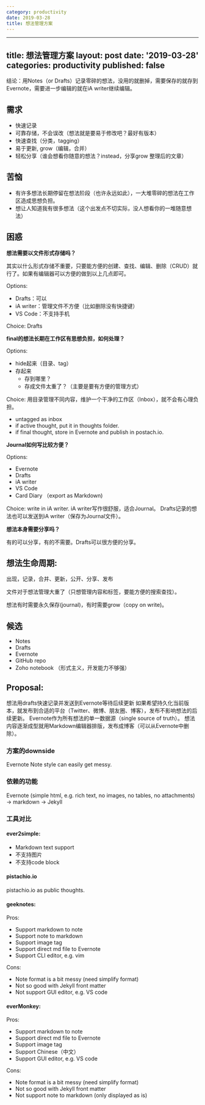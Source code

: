 ```yaml
---
category: productivity
date: 2019-03-28
title: 想法管理方案
---
```

---
title: 想法管理方案
layout: post
date: '2019-03-28'
categories: productivity
published: false
---

结论：用Notes（or Drafts）记录零碎的想法，没用的就删掉，需要保存的就存到Evernote，需要进一步编辑的就在iA writer继续编辑。

## 需求

* 快速记录
* 可靠存储，不会误改（想法就是要易于修改吧？最好有版本）
* 快速查找（分类，tagging）
* 易于更新, grow（编辑，合并）
* 轻松分享（谁会想看你随意的想法？instead，分享grow 整理后的文章）

## 苦恼

* 有许多想法长期停留在想法阶段（也许永远如此），一大堆零碎的想法在工作区造成思想负担。
* 想让人知道我有很多想法（这个出发点不切实际，没人想看你的一堆随意想法）

## 困惑

**想法需要以文件形式存储吗？**

其实以什么形式存储不重要，只要能方便的创建、查找、编辑、删除（CRUD）就行了。如果有编辑器可以方便的做到以上几点即可。

Options:

- Drafts：可以
- iA writer：管理文件不方便（比如删除没有快捷键）
- VS Code：不支持手机

Choice: Drafts

**final的想法长期在工作区有思想负担，如何处理？**

Options:

- hide起来（目录、tag）
- 存起来
	- 存到哪里？
	- 存成文件太重了？（主要是要有方便的管理方式）

Choice: 用目录管理不同内容，维护一个干净的工作区（Inbox），就不会有心理负担。

- untagged as inbox
- if active thought, put it in thoughts folder.
- if final thought, store in Evernote and publish in postach.io.

**Journal如何写比较方便？**

Options:

- Evernote
- Drafts
- iA writer
- VS Code
- Card Diary （export as Markdown)

Choice: write in iA writer. iA writer写作很舒服，适合Journal。 Drafts记录的想法也可以发送到iA writer（保存为Journal文件）。

**想法本身需要分享吗？**

有的可以分享，有的不需要。Drafts可以很方便的分享。

## 想法生命周期: 

出现，记录，合并、更新，公开、分享、发布

文件对于想法管理大重了（只想管理内容和标签，要能方便的搜索查找）。 

想法有时需要永久保存(journal)，有时需要grow（copy on write)。 

## 候选

* Notes
* Drafts
* Evernote
* GitHub repo
* Zoho notebook （形式主义，开发能力不够强）

## Proposal: 

想法用drafts快速记录并发送到Evernote等待后续更新 
如果希望持久化当前版本，就发布到合适的平台（Twitter、微博、朋友圈、博客），发布不影响想法的后续更新。 
Evernote作为所有想法的单一数据源（single source of truth）。 
想法内容逐渐成型就用Markdown编辑器排版，发布成博客（可以从Evernote中删除）。

### 方案的downside

Evernote Note style can easily get messy.

### 依赖的功能

Evernote (simple html, e.g. rich text, no images, no tables, no attachments) 
-> markdown -> Jekyll

### 工具对比

#### ever2simple: 

*  Markdown text support 
*  不支持图片 
*  不支持code block

#### pistachio.io

pistachio.io as public thoughts.

#### geeknotes:

Pros:

* Support markdown to note
* Support note to markdown
* Support image tag
* Support direct md file to Evernote
* Support CLI editor, e.g. vim

Cons:

* Note format is a bit messy (need simplify format)
* Not so good with Jekyll front matter
* Not support GUI editor, e.g. VS code

#### everMonkey:

Pros:

* Support markdown to note
* Support direct md file to Evernote
* Support image tag
* Support Chinese（中文）
* Support GUI editor, e.g. VS code

Cons:

* Note format is a bit messy (need simplify format)
* Not so good with Jekyll front matter
* Not support note to markdown (only displayed as is)
